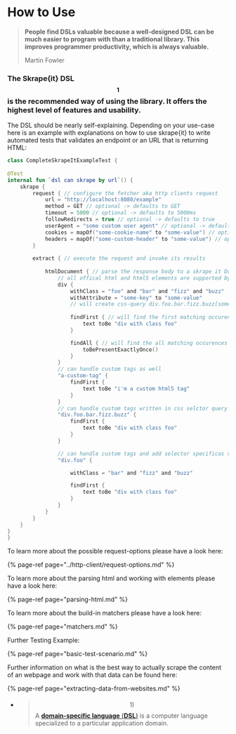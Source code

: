 # How to Use

> **People find DSLs valuable because a well-designed DSL can be much easier to program with than a traditional library. This improves programmer productivity, which is always valuable.**
>
> Martin Fowler

### The Skrape{it} DSL$$_1$$ is the recommended way of using the library. It offers the highest level of features and usability.

The DSL should be nearly self-explaining. Depending on your use-case here is an example with explanations on how to use skrape{it} to write automated tests that validates an endpoint or an URL that is returning HTML:

```kotlin
class CompleteSkrapeItExampleTest {
    
@Test
internal fun `dsl can skrape by url`() {
    skrape {
        request { // configure the fetcher aka http clients request
            url = "http://localhost:8080/example"
            method = GET // optional -> defaults to GET
            timeout = 5000 // optional -> defaults to 5000ms
            followRedirects = true // optional -> defaults to true
            userAgent = "some custom user agent" // optional -> defaults to "Mozilla/5.0 skrape.it"
            cookies = mapOf("some-cookie-name" to "some-value") // optional
            headers = mapOf("some-custom-header" to "some-value") // optional
        }
        
        extract { // execute the request and invoke its results
            
            htmlDocument { // parse the response body to a skrape it Doc object
                // all offical html and html5 elements are supported by the DSL
                div {
                    withClass = "foo" and "bar" and "fizz" and "buzz"
                    withAttribute = "some-key" to "some-value"
                    // will create css-query div.foo.bar.fizz.buzz[some-key='some-value']
                    
                    findFirst { // will find the first matching occurence 
                        text toBe "div with class foo"
                    }

                    findAll { // will find the all matching occurences
                        toBePresentExactlyOnce()
                    }
                }
                // can handle custom tags as well
                "a-custom-tag" {
                    findFirst {
                        text toBe "i'm a custom html5 tag"
                    }
                }
                // can handle custom tags written in css selctor query syntax
                "div.foo.bar.fizz.buzz" {
                    findFirst {
                        text toBe "div with class foo"
                    }
                }

                // can handle custom tags and add selector specificas via DSL
                "div.foo" {

                    withClass = "bar" and "fizz" and "buzz"

                    findFirst {
                        text toBe "div with class foo"
                    }
                }
            }
        }
    }
}
}
```

To learn more about the possible request-options please have a look here:

{% page-ref page="../http-client/request-options.md" %}

To learn more about the parsing html and working with elements please have a look here:

{% page-ref page="parsing-html.md" %}

To learn more about the build-in matchers please have a look here:

{% page-ref page="matchers.md" %}



Further Testing Example:

{% page-ref page="basic-test-scenario.md" %}

Further information on what is the best way to actually scrape the content of an webpage and work with that data can be found here:

{% page-ref page="extracting-data-from-websites.md" %}

#### 

* > $$1)$$ A [**domain-specific language** \(**DSL**\)](https://en.wikipedia.org/wiki/Domain-specific_language) is a computer language specialized to a particular application domain.

